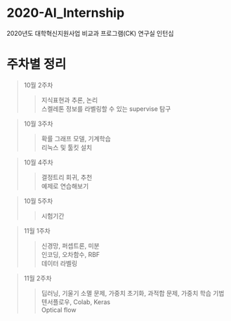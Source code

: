 # 2020-AI_Internship
2020년도 대학혁신지원사업 비교과 프로그램(CK) 연구실 인턴십

# 주차별 정리
>10월 2주차  
>>지식표현과 추론, 논리 \
>>스켈레톤 정보를 라벨링할 수 있는 supervise 탐구  

>10월 3주차 
>>확률 그래프 모델, 기계학습 \
>>리눅스 및 툴킷 설치

>10월 4주차
>>결정트리 회귀, 추천 \
>>예제로 연습해보기

>10월 5주차  
>>시험기간 

>11월 1주차  
>>신경망, 퍼셉트론, 미분 \
>>인코딩, 오차함수, RBF \
>>데이터 라벨링 

>11월 2주차
>>딥러닝, 기울기 소멸 문제, 가중치 초기화, 과적합 문제, 가중치 학습 기법 \
>>텐서플로우, Colab, Keras \
>>Optical flow

